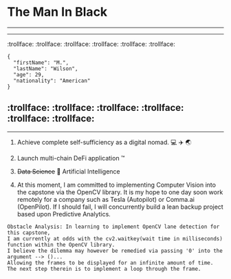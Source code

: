 # The Man In Black
---
---
:trollface: :trollface: :trollface: :trollface: :trollface: :trollface: 

```
{
  "firstName": "M.",
  "lastName": "Wilson",
  "age": 29,
  "nationality": "American"
}
```

:trollface: :trollface: :trollface: :trollface: :trollface: :trollface: 
---
---
1. Achieve complete self-sufficiency as a digital nomad. :computer: :airplane: :earth_asia:

2. Launch multi-chain DeFi application :tm:

3. ~~Data Science~~  :brain: Artificial Intelligence

4. At this moment, I am committed to implementing Computer Vision into the capstone via the OpenCV library. It is my hope to one day soon work remotely for a company such as Tesla (Autopilot) or Comma.ai (OpenPilot). If I should fail, I will concurrently build a lean backup project based upon Predictive Analytics.

```
Obstacle Analysis: In learning to implement OpenCV lane detection for this capstone, 
I am currently at odds with the cv2.waitkey(wait time in milliseconds) function within the OpenCV library. 
I believe the dilemma may however be remedied via passing '0' into the argument --> ()... 
Allowing the frames to be displayed for an infinite amount of time. 
The next step therein is to implement a loop through the frame.
```